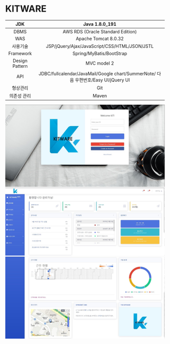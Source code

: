 <h1>KITWARE</h1>


| JDK | Java 1.8.0_191 | 
|:------:|:------:|
|   DBMS    |   AWS RDS (Oracle Standard Edition)    |
|   WAS    |   Apache Tomcat 8.0.32    |
|   사용기술    |   JSP/jQuery/Ajax/JavaScript/CSS/HTML/JSON/JSTL    |
|   Framework    |   Spring/MyBatis/BootStrap    |
|   Design Pattern    |   MVC model 2    |
|   API    |   JDBC/fullcalendar/JavaMail/Google chart/SummerNote/ 다음 우편번호/Easy UI/jQuery UI    |
|   형상관리    |   Git    |
|   의존성 관리    |   Maven    |


![login](./readmeImg/login.jpg)
![main1](./readmeImg/main1.jpg)
![main2](./readmeImg/main2.jpg)
